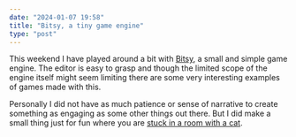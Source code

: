 ```yaml
---
date: "2024-01-07 19:58"
title: "Bitsy, a tiny game engine"
type: "post"
---
```


This weekend I have played around a bit with [Bitsy](https://bitsy.org/), a
small and simple game engine. The editor is easy to grasp and though the
limited scope of the engine itself might seem limiting there are some very
interesting examples of games made with this.

Personally I did not have as much patience or sense of narrative to create
something as engaging as some other things out there. But I did make a small
thing just for fun where you are [stuck in a room with a cat](/stuck_in_a_room_with_a_cat.html).
